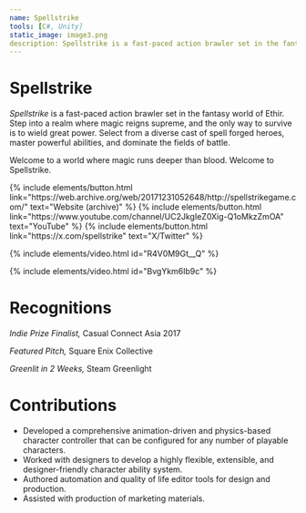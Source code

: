 ```yaml
---
name: Spellstrike
tools: [C#, Unity]
static_image: image3.png
description: Spellstrike is a fast-paced action brawler set in the fantasy world of Ethir.
---
```


# Spellstrike

_Spellstrike_ is a fast-paced action brawler set in the fantasy world of Ethir. Step into a realm where magic reigns supreme, and the only way to survive is to wield great power. Select from a diverse cast of spell forged heroes, master powerful abilities, and dominate the fields of battle.

Welcome to a world where magic runs deeper than blood. Welcome to Spellstrike.

<p class="text-center">
{% include elements/button.html link="https://web.archive.org/web/20171231052648/http://spellstrikegame.com/" text="Website (archive)" %}
{% include elements/button.html link="https://www.youtube.com/channel/UC2JkgIeZ0Xig-Q1oMkzZmOA" text="YouTube" %}
{% include elements/button.html link="https://x.com/spellstrike" text="X/Twitter" %}
</p>

{% include elements/video.html id="R4V0M9Gt__Q" %}

{% include elements/video.html id="BvgYkm6Ib9c" %}

# Recognitions

_Indie Prize Finalist,_ Casual Connect Asia 2017

_Featured Pitch,_ Square Enix Collective

_Greenlit in 2 Weeks,_ Steam Greenlight

# Contributions

- Developed a comprehensive animation-driven and physics-based character controller that can be configured for any number of playable characters.
- Worked with designers to develop a highly flexible, extensible, and designer-friendly character ability system.
- Authored automation and quality of life editor tools for design and production.
- Assisted with production of marketing materials.
